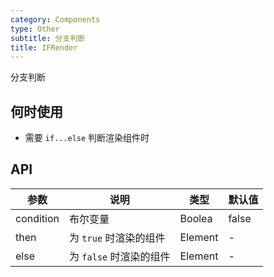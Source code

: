 ```yaml
---
category: Components
type: Other
subtitle: 分支判断
title: IFRender
---
```


分支判断

## 何时使用

- 需要 `if...else` 判断渲染组件时

## API

| 参数 | 说明 | 类型 | 默认值 |
| --- | --- | --- | --- |
| condition | 布尔变量 | Boolea | false |
| then | 为 `true` 时渲染的组件 | Element | - |
| else | 为 `false` 时渲染的组件 | Element | - |
